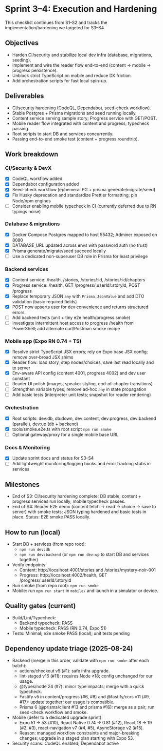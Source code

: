 # Sprint 3–4: Execution and Hardening

This checklist continues from S1–S2 and tracks the implementation/hardening we targeted for S3–S4.

## Objectives

- Harden CI/security and stabilize local dev infra (database, migrations, seeding).
- Implement and wire the reader flow end-to-end (content → mobile → progress persistence).
- Unblock strict TypeScript on mobile and reduce DX friction.
- Add orchestration scripts for fast local spin-up.

## Deliverables

- CI/security hardening (CodeQL, Dependabot, seed-check workflow).
- Stable Postgres + Prisma migrations and seed running locally.
- Content service serving sample story; Progress service with GET/POST.
- Mobile reader flow integrated with content and progress; typecheck passing.
- Root scripts to start DB and services concurrently.
- Passing end-to-end smoke test (content + progress roundtrip).

## Work breakdown

### CI/Security & DevX

- [x] CodeQL workflow added
- [x] Dependabot configuration added
- [x] Seed-check workflow (ephemeral PG + prisma generate/migrate/seed)
- [x] Fix Husky deprecation and standardize Prettier formatting; pin Node/npm engines
- [ ] Consider enabling mobile typecheck in CI (currently deferred due to RN typings noise)

### Database & migrations

- [x] Docker Compose Postgres mapped to host 55432; Adminer exposed on 8080
- [x] DATABASE_URL updated across envs with password auth (no trust)
- [x] Prisma generate/migrate/seed succeed locally
- [ ] Use a dedicated non-superuser DB role in Prisma for least privilege

### Backend services

- [x] Content service: /health, /stories, /stories/:id, /stories/:id/chapters
- [x] Progress service: /health, GET /progress/:userId/:storyId, POST /progress
- [x] Replace temporary JSON `any` with `Prisma.JsonValue` and add DTO validation (basic required fields)
- [x] POST now upserts user for dev convenience and returns structured errors
- [ ] Add backend tests (unit + tiny e2e health/progress smoke)
- [ ] Investigate intermittent host access to progress /health from PowerShell; add alternate curl/Postman smoke recipe

### Mobile app (Expo RN 0.74 + TS)

- [x] Resolve strict TypeScript JSX errors; rely on Expo base JSX config; remove over-broad JSX shims
- [x] Reader flow: load story, step nodes/choices, save last read locally and to server
- [x] Env-aware API config (content 4001, progress 4002) and dev user constant
- [ ] Reader UI polish (images, speaker styling, end-of-chapter transitions)
- [ ] Strengthen variable types; remove ad-hoc `any` in state propagation
- [ ] Add basic tests (interpreter unit tests; snapshot for reader rendering)

### Orchestration

- [x] Root scripts: dev:db, db:down, dev:content, dev:progress, dev:backend (parallel), dev:up (db + backend)
- [x] tools/smoke.e2e.ts with root script `npm run smoke`
- [ ] Optional gateway/proxy for a single mobile base URL

### Docs & Monitoring

- [x] Update sprint docs and status for S3–S4
- [ ] Add lightweight monitoring/logging hooks and error tracking stubs in services

## Milestones

- End of S3: CI/security hardening complete; DB stable; content + progress services run locally; mobile typecheck passes.
- End of S4: Reader E2E demo (content fetch → read → choice → save to server) with smoke tests; JSON typing hardened and basic tests in place. Status: E2E smoke PASS locally.

## How to run (local)

- Start DB + services (from repo root):
  - `npm run dev:db`
  - `npm run dev:backend` (or `npm run dev:up` to start DB and services together)
- Verify endpoints:
  - Content: http://localhost:4001/stories and /stories/mystery-noir-001
  - Progress: http://localhost:4002/health, GET /progress/:userId/:storyId
- Run smoke (from repo root): `npm run smoke`
- Mobile: run `npm run start` in `mobile/` and launch in a simulator or device.

## Quality gates (current)

- Build/Lint/Typecheck:
  - Backend typecheck: PASS
  - Mobile typecheck: PASS (RN 0.74, Expo 51)
- Tests: Minimal; e2e smoke PASS (local); unit tests pending

## Dependency update triage (2025-08-24)

- Backend (merge in this order, validate with `npm run smoke` after each batch):
  - actions/checkout v5 (#1): safe infra upgrade.
  - lint-staged v16 (#11): requires Node ≥18; config unchanged for our usage.
  - @types/node 24 (#7): minor type impacts; merge with a quick typecheck.
  - Fastify v5 in content/progress (#6, #8) and @fastify/cors v11 (#9, #17): update together; our usage is compatible.
  - Prisma 6 (@prisma/client #13 and prisma #16): merge as a pair; run seed-check workflow and smoke.
- Mobile (defer to a dedicated upgrade sprint):
  - Expo 51 → 53 (#10), React Native 0.74 → 0.81 (#12), React 18 → 19 (#2, #3), react-navigation v7 (#4, #5), AsyncStorage v2 (#15).
  - Reason: managed workflow constraints and major-breaking changes; upgrade in a staged plan starting with Expo 53.
- Security scans: CodeQL enabled; Dependabot active
